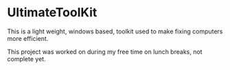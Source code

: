 # UltimateToolKit
This is a light weight, windows based, toolkit used to make fixing computers more efficient.

This project was worked on during my free time on lunch breaks, not complete yet.
